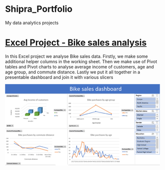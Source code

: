 # Shipra_Portfolio
My data analytics projects 

# [Excel Project - Bike sales analysis](https://github.com/shipv11/ExcelProject_BikeSales)
In this Excel project we analyse Bike sales data. Firstly, we make some additional helper columns in the working sheet. Then we make use of Pivot tables and Pivot charts to analyse average income of customers, age and age group, and commute distance. Lastly we put it all together in a presentable dashboard and join it with various slicers

![](https://github.com/shipv11/Shipra_Portfolio/blob/main/Images/Screenshot%20(68).png)
